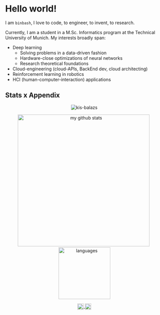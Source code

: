 # Hello world!

I am `binbash`, I love to code, to engineer, to invent, to research. <br>

Currently, I am a student in a M.Sc. Informatics program at the Technical University of Munich. My interests broadly span:

- Deep learning
    - Solving problems in a data-driven fashion
    - Hardware-close optimizations of neural networks
    - Research theoretical foundations
- Cloud-engineering (cloud-APIs, BackEnd dev, cloud architecting)
- Reinforcement learning in robotics
- HCI (human-computer-interaction) applications

## Stats x Appendix

<p align="center"> <img src="https://komarev.com/ghpvc/?username=danielbinschmid&label=Profile%20views&color=0e75b6&style=flat" alt="kis-balazs" /> </p>

<!-- status codes -->
<a align="center">
    <p align="center">
    <img src="https://github-readme-stats.vercel.app/api?username=danielbinschmid&show_icons=true&theme=tokyonight" alt="my github stats" width="420"/>&nbsp;<img src="https://github-readme-stats.vercel.app/api/top-langs/?username=danielbinschmid&layout=compact&theme=tokyonight" alt="languages" height="165">
    </p>
</a>

<!--
<a href="<link>" target="blank">
<img align="center" src="https://cdn.jsdelivr.net/npm/simple-icons@3.0.1/icons/gitlab.svg" alt="arshiamidos" height="20" width="20" />
</a>
<a href="<link>" target="blank">
<img align="center" src="https://cdn.jsdelivr.net/npm/simple-icons@3.0.1/icons/reddit.svg" alt="arshiamidos" height="20" width="20" />
</a>
-->

<!-- websites and link -->
<p align="center">

<a href="https://www.linkedin.com/in/daniel-bin-schmid-2a121222a/" target="blank">
<img align="center" src="https://cdn.jsdelivr.net/npm/simple-icons@3.0.1/icons/linkedin.svg" alt="arshiamidos" height="20" width="20" />
</a>

<a href="https://github.com/danielbinschmid" target="blank">
<img align="center" src="https://cdn.jsdelivr.net/npm/simple-icons@3.0.1/icons/github.svg" alt="arshiamidos" height="20" width="20" />
</a>

</p>